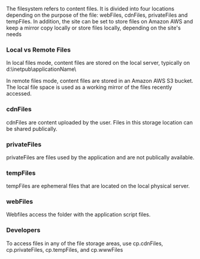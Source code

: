 
The filesystem refers to content files. It is divided into four locations depending on the purpose of the file: webFiles, cdnFiles, privateFiles and tempFiles. In addition, the site can be set to store files on Amazon AWS and keep a mirror copy locally or store files locally, depending on the site's needs

### Local vs Remote Files

In local files mode, content files are stored on the local server, typically on d:\inetpub\applicationName\

In remote files mode, content files are stored in an Amazon AWS S3 bucket. The local file space is used as a working mirror of the files recently accessed.

### cdnFiles

cdnFiles are content uploaded by the user. Files in this storage location can be shared publically.

### privateFiles

privateFiles are files used by the application and are not publically available.

### tempFiles

tempFiles are ephemeral files that are located on the local physical server.

### webFiles

Webfiles access the folder with the application script files.

### Developers

To access files in any of the file storage areas, use cp.cdnFiles, cp.privateFiles, cp.tempFiles, and cp.wwwFiles



